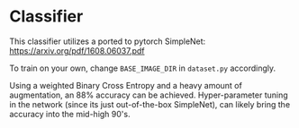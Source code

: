 # Classifier

This classifier utilizes a ported to pytorch SimpleNet:
https://arxiv.org/pdf/1608.06037.pdf

To train on your own, change `BASE_IMAGE_DIR` in `dataset.py` accordingly.

Using a weighted Binary Cross Entropy and a heavy amount of augmentation, an 88% accuracy can be achieved.
Hyper-parameter tuning in the network (since its just out-of-the-box SimpleNet), can likely bring
the accuracy into the mid-high 90's.

